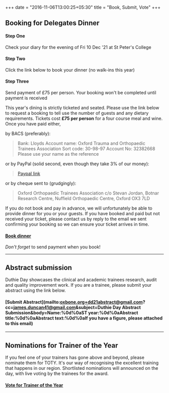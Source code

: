 +++
date = "2016-11-06T13:00:25+05:30"
title = "Book, Submit, Vote"
+++


## Booking for Delegates Dinner

#### Step One
Check your diary for the evening of Fri 10 Dec '21 at St Peter's College
#### Step Two
Click the link below to book your dinner (no walk-ins this year)
#### Step Three
Send payment of £75 per person. Your booking won't be completed until payment is received

This year's dining is strictly ticketed and seated. Please use the link below to request a booking to tell use the number of guests and any dietary requirements. Tickets cost **£75 per person** for a four course meal and wine. Once you have paid either,

by BACS (preferably):

> Bank: Lloyds
> Account name: Oxford Trauma and Orthopaedic Trainees Association
> Sort code: 30-98-97
> Account No: 32382668
> Please use your name as the reference

or by PayPal (solid second, even though they take 3% of our money):

> [Paypal link](http://paypal.me/oxfordortho)

or by cheque sent to (grudgingly):

> Oxford Orthopaedic Trainees Association
> c/o Stevan Jordan,
> Botnar Research Centre,
> Nuffield Orthopaedic Centre,
> Oxford
> OX3 7LD

If you do not book and pay in advance, we will unfortunately be able to provide dinner for you or your guests. If you have booked and paid but not received your ticket, please contact us by reply to the email we sent confirming your booking so we can ensure your ticket arrives in time.

#### [Book dinner](<mailto:oxbone.org+dd21booking@gmail.com?cc=stevan.jordan@nhs.net&subject=Reservation for Duthie Day dinner&body=How many Tickets do you want?%0d%0aWhat dietary requirements do you have?%0d%0aPlease send payment of £75pp via BACS or alternative - see https://spirit-of-duthie.github.io/public/contact/ for details. Once payment is processed, your ticket will be emailed to the email address you used to send this message. Please print and bring with you on the day>)

*Don't forget* to send payment when you book!
***

## Abstract submission

Duthie Day showcases the clinical and academic trainees research, audit and quality improvement work. If you are a trainee, please submit your abstract using the link below.

#### [Submit Abstract](mailto:oxbone.org+dd21abstract@gmail.com?cc=james.duncan41@gmail.com&subject=Duthie Day Abstract Submission&body=Name:%0d%0aST year:%0d%0aAbstract title:%0d%0aAbstract text:%0d%0aIf you have a figure, please attached to this email)
***

## Nominations for Trainer of the Year

If you feel one of your trainers has gone above and beyond, please nominate them for TOTY. It's our way of recognising the excellent training that happens in our region. Shortlisted nominations will announced on the day, with live voting by the trainees for the award.

#### [Vote for Trainer of the Year](<mailto:oxbone.org+dd21toty@gmail.com?cc=james.duncan41@gmail.com&subject=Duthie Day TOTY Nomination&body=TOTY nomination:%0d%0aReason:>)

